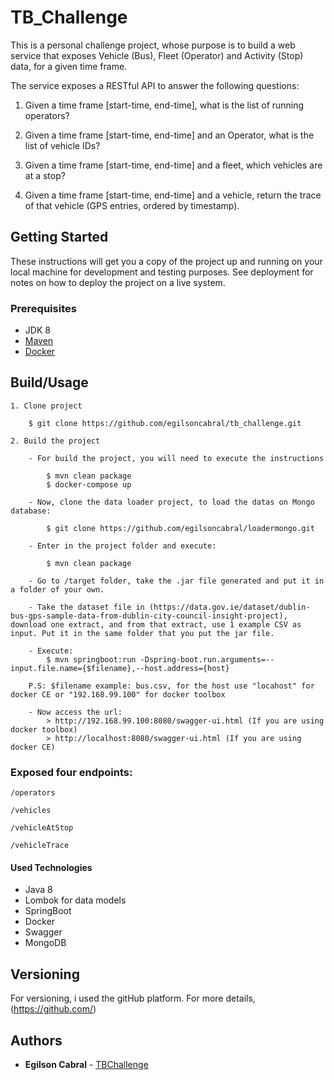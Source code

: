 # TB_Challenge
This is a personal challenge project, whose purpose is to build a web service that exposes Vehicle (Bus), Fleet (Operator) and Activity (Stop) data, for a given time frame.

The service exposes a RESTful API to answer the following questions:

1.    Given a time frame [start-time, end-time], what is the list of running operators?

2.    Given a time frame [start-time, end-time] and an Operator, what is the list of vehicle IDs?

3.    Given a time frame [start-time, end-time] and a fleet, which vehicles are at a stop?

4.    Given a time frame [start-time, end-time] and a vehicle, return the trace of that vehicle (GPS entries, ordered by timestamp).

## Getting Started

These instructions will get you a copy of the project up and running on your local machine for development and testing purposes. See deployment for notes on how to deploy the project on a live system.

### Prerequisites

* JDK 8
* [Maven](https://maven.apache.org/)
* [Docker](https://www.docker.com/)

## Build/Usage

	1. Clone project

		$ git clone https://github.com/egilsoncabral/tb_challenge.git
		
	2. Build the project

	    - For build the project, you will need to execute the instructions
        	
         	$ mvn clean package
         	$ docker-compose up
        	
        - Now, clone the data loader project, to load the datas on Mongo database:
        	
        	$ git clone https://github.com/egilsoncabral/loadermongo.git
        
        - Enter in the project folder and execute:	
        
            $ mvn clean package
            
        - Go to /target folder, take the .jar file generated and put it in a folder of your own.
        
        - Take the dataset file in (https://data.gov.ie/dataset/dublin-bus-gps-sample-data-from-dublin-city-council-insight-project), download one extract, and from that extract, use 1 example CSV as input. Put it in the same folder that you put the jar file.
        
        - Execute:
            $ mvn springboot:run -Dspring-boot.run.arguments=--input.file.name={$filename},--host.address={host}
	
	    P.S: $filename example: bus.csv, for the host use "locahost" for docker CE or "192.168.99.100" for docker toolbox
        
        - Now access the url:
            > http://192.168.99.100:8080/swagger-ui.html (If you are using docker toolbox)
            > http://localhost:8080/swagger-ui.html (If you are using docker CE)    
    
### Exposed four endpoints:

```
/operators
```

```
/vehicles
```

```
/vehicleAtStop
```

```
/vehicleTrace
```

#### Used Technologies

* Java 8
* Lombok for data models
* SpringBoot 
* Docker
* Swagger
* MongoDB

## Versioning

For versioning, i used the gitHub platform. For more details, (https://github.com/)

## Authors

* **Egilson Cabral** - [TBChallenge](https://github.com/egilsoncabral/tb_challenge)
